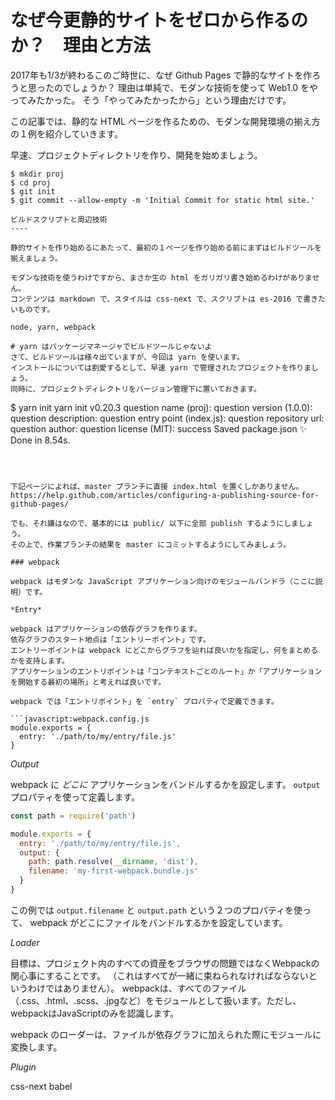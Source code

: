 なぜ今更静的サイトをゼロから作るのか？　理由と方法
=====

2017年も1/3が終わるこのご時世に、なぜ Github Pages で静的なサイトを作ろうと思ったのでしょうか？
理由は単純で、モダンな技術を使って Web1.0 をやってみたかった。
そう「やってみたかったから」という理由だけです。

この記事では、静的な HTML ページを作るための、モダンな開発環境の揃え方の１例を紹介していきます。

早速、プロジェクトディレクトリを作り、開発を始めましょう。

```
$ mkdir proj
$ cd proj
$ git init
$ git commit --allow-empty -m 'Initial Commit for static html site.'

ビルドスクリプトと周辺技術
----

静的サイトを作り始めるにあたって、最初の１ページを作り始める前にまずはビルドツールを揃えましょう。

モダンな技術を使うわけですから、まさか生の html をガリガリ書き始めるわけがありません。
コンテンツは markdown で、スタイルは css-next で、スクリプトは es-2016 で書きたいものです。

node, yarn, webpack

# yarn はパッケージマネージャでビルドツールじゃないよ
さて、ビルドツールは様々出ていますが、今回は yarn を使います。
インストールについては割愛するとして、早速 yarn で管理されたプロジェクトを作りましょう。
同時に、プロジェクトディレクトリをバージョン管理下に置いておきます。

```
$ yarn init
yarn init v0.20.3
question name (proj): 
question version (1.0.0): 
question description: 
question entry point (index.js): 
question repository url: 
question author: 
question license (MIT): 
success Saved package.json
✨  Done in 8.54s.
```



下記ページによれば、master ブランチに直接 index.html を置くしかありません。
https://help.github.com/articles/configuring-a-publishing-source-for-github-pages/

でも、それ嫌はなので、基本的には public/ 以下に全部 publish するようにしましょう。
その上で、作業ブランチの結果を master にコミットするようにしてみましょう。

### webpack

webpack はモダンな JavaScript アプリケーション向けのモジュールバンドラ（ここに説明）です。

*Entry*

webpack はアプリケーションの依存グラフを作ります。
依存グラフのスタート地点は「エントリーポイント」です。
エントリーポイントは webpack にどこからグラフを辿れば良いかを指定し、何をまとめるかを支持します。
アプリケーションのエントリポイントは「コンテキストごとのルート」か「アプリケーションを開始する最初の場所」と考えれば良いです。

webpack では「エントリポイント」を `entry` プロパティで定義できます。

```javascript:webpack.config.js
module.exports = {
  entry: './path/to/my/entry/file.js'
}
```

*Output*

webpack に *どこに* アプリケーションをバンドルするかを設定します。 `output` プロパティを使って定義します。

```javascript:webpack.config.js
const path = require('path')

module.exports = {
  entry: './path/to/my/entry/file.js',
  output: {
    path: path.resolve(__dirname, 'dist'),
    filename: 'my-first-webpack.bundle.js'
  }
}
```

この例では `output.filename` と `output.path` という２つのプロパティを使って、 webpack がどこにファイルをバンドルするかを設定しています。

*Loader*

目標は、プロジェクト内のすべての資産をブラウザの問題ではなくWebpackの関心事にすることです。
（これはすべてが一緒に束ねられなければならないというわけではありません）。
webpackは、すべてのファイル（.css、.html、.scss、.jpgなど）をモジュールとして扱います。ただし、webpackはJavaScriptのみを認識します。

webpack のローダーは、ファイルが依存グラフに加えられた際にモジュールに変換します。

*Plugin*

css-next
babel

